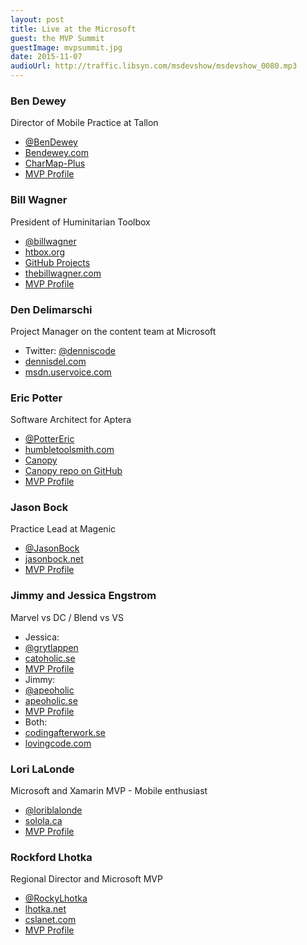 ```yaml
---
layout: post
title: Live at the Microsoft
guest: the MVP Summit
guestImage: mvpsummit.jpg
date: 2015-11-07
audioUrl: http://traffic.libsyn.com/msdevshow/msdevshow_0080.mp3
---
```


### Ben Dewey

Director of Mobile Practice at Tallon

 - [@BenDewey](https://twitter.com/bendewey)
 - [Bendewey.com](http://www.bendewey.com/)
 - [CharMap-Plus](https://github.com/bendewey/CharMap-Plus)
 - [MVP Profile](https://mvp.microsoft.com/en-us/PublicProfile/5000545)

### Bill Wagner

President of Huminitarian Toolbox

 - [@billwagner](https://twitter.com/billwagner)
 - [htbox.org](http://www.htbox.org/)
 - [GitHub Projects](https://github.com/HTBox)
 - [thebillwagner.com](http://thebillwagner.com/)
 - [MVP Profile](https://mvp.microsoft.com/en-us/PublicProfile/33388)

### Den Delimarschi

Project Manager on the content team at Microsoft

 - Twitter: [@denniscode](https://twitter.com/DennisCode)
 - [dennisdel.com](http://www.dennisdel.com/)
 - [msdn.uservoice.com](http://msdn.uservoice.com)

### Eric Potter
 
Software Architect for Aptera

 - [@PotterEric](https://twitter.com/pottereric)
 - [humbletoolsmith.com](http://humbletoolsmith.com/)
 - [Canopy](http://lefthandedgoat.github.io/canopy/)
 - [Canopy repo on GitHub](https://github.com/lefthandedgoat/canopy)
 - [MVP Profile](https://mvp.microsoft.com/en-us/PublicProfile/5001339)

### Jason Bock

Practice Lead at Magenic

 - [@JasonBock](https://twitter.com/jasonbock)
 - [jasonbock.net](http://www.jasonbock.net/)
 - [MVP Profile](https://mvp.microsoft.com/en-us/PublicProfile/4000662)

### Jimmy and Jessica Engstrom

Marvel vs DC / Blend vs VS

 - Jessica:
  - [@grytlappen](https://twitter.com/grytlappen)
  - [catoholic.se](http://www.catoholic.se/)
  - [MVP Profile](https://mvp.microsoft.com/en-us/PublicProfile/5000535)
 - Jimmy:
  - [@apeoholic](https://twitter.com/apeoholic)
  - [apeoholic.se](http://www.apeoholic.se/)
  - [MVP Profile](https://mvp.microsoft.com/en-us/PublicProfile/5000917)
 - Both:
  - [codingafterwork.se](http://www.codingafterwork.se/)
  - [lovingcode.com](http://lovingcode.com/)

### Lori LaLonde

Microsoft and Xamarin MVP - Mobile enthusiast

 - [@loriblalonde](https://twitter.com/loriblalonde)
 - [solola.ca](http://solola.ca/)
 - [MVP Profile](https://mvp.microsoft.com/en-us/PublicProfile/5000647)
 
### Rockford Lhotka

Regional Director and Microsoft MVP

 - [@RockyLhotka](https://twitter.com/RockyLhotka)
 - [lhotka.net](http://www.lhotka.net/)
 - [cslanet.com](http://cslanet.com/)
 - [MVP Profile](https://mvp.microsoft.com/en-us/PublicProfile/9678)